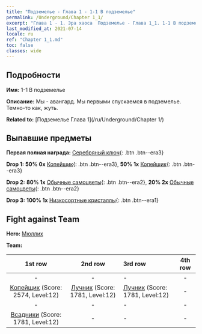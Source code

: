 ```yaml
---
title: "Подземелье - Глава 1 - 1-1 В подземелье"
permalink: /Underground/Chapter 1_1/
excerpt: "Глава 1 - 1. Эра хаоса  Подземелье - Глава 1_1. 1-1 В подземелье"
last_modified_at: 2021-07-14
locale: ru
ref: "Chapter 1_1.md"
toc: false
classes: wide
---
```


## Подробности

 **Имя:** 1-1 В подземелье

 **Описание:** Мы - авангард. Мы первыми спускаемся в подземелье. Темно-то как, жуть.

 **Related to:** [Подземелье Глава 1](/ru/Underground/Chapter 1/)

## Выпавшие предметы

 **Первая полная награда:** [Серебряный ключ](/ItemsRU/con_693/){: .btn .btn--era3}

 **Drop 1:** **50% 0x** [Копейщик](/ItemsRU/unt_190/){: .btn .btn--era3}, **50% 1x** [Копейщик](/ItemsRU/unt_190/){: .btn .btn--era3}

 **Drop 2:** **80% 1x** [Обычные самоцветы](/ItemsRU/mat_10/){: .btn .btn--era2}, **20% 2x** [Обычные самоцветы](/ItemsRU/mat_10/){: .btn .btn--era2}

 **Drop 3:** **100% 1x** [Низкосортные кристаллы](/ItemsRU/mat_5/){: .btn .btn--era1}


## Fight against Team
 **Hero:** [Мюллих](/ru/heroes/Mullich/)

 **Team:**


  | 1st row | 2nd row | 3rd row | 4th row |
  |:----:|:----:|:----|:----:|
  | - | - | - | - |
  | [Копейщик](/ru/units/Pikeman/) (Score: 2574, Level:12)  | [Лучник](/ru/units/Marksman/) (Score: 1781, Level:12)  | [Лучник](/ru/units/Marksman/) (Score: 1781, Level:12)  | - |
  | - | - | - | - |
  | [Всадники](/ru/units/Cavalier/) (Score: 1781, Level:12)  | - | - | - |


